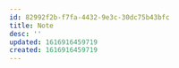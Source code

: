 ```yaml
---
id: 82992f2b-f7fa-4432-9e3c-30dc75b43bfc
title: Note
desc: ''
updated: 1616916459719
created: 1616916459719
---
```


